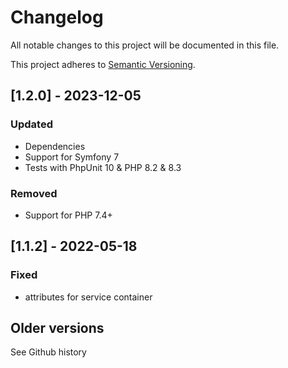 # Changelog
All notable changes to this project will be documented in this file.

This project adheres to [Semantic Versioning](https://semver.org/spec/v2.0.0.html).

## [1.2.0] - 2023-12-05
### Updated
* Dependencies
* Support for Symfony 7
* Tests with PhpUnit 10 & PHP 8.2 & 8.3

### Removed
* Support for PHP 7.4+

## [1.1.2] - 2022-05-18
### Fixed
* attributes for service container

## Older versions
See Github history
